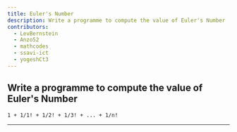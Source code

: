 ```yaml
---
title: Euler's Number
description: Write a programme to compute the value of Euler's Number
contributors:
  - LevBernstein
  - Anzo52
  - mathcodes
  - ssavi-ict
  - yogeshCt3
---
```


## Write a programme to compute the value of Euler's Number

```txt
1 + 1/1! + 1/2! + 1/3! + ... + 1/n!
```

---
